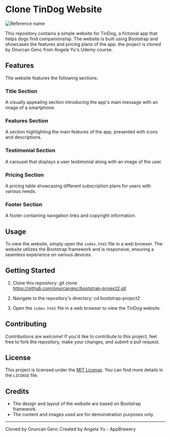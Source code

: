 # Clone TinDog Website
![Reference name](https://i.ibb.co/QM7pN8v/Screen-Shot-2023-08-07-at-20-57-43.png)


This repository contains a simple website for TinDog, a fictional app that helps dogs find companionship. The website is built using Bootstrap and showcases the features and pricing plans of the app. the project is cloned by Onurcan Genc from Angela Yu's Udemy course.

## Features

The website features the following sections:

### Title Section

A visually appealing section introducing the app's main message with an image of a smartphone.

### Features Section

A section highlighting the main features of the app, presented with icons and descriptions.

### Testimonial Section

A carousel that displays a user testimonial along with an image of the user.

### Pricing Section

A pricing table showcasing different subscription plans for users with various needs.

### Footer Section

A footer containing navigation links and copyright information.

## Usage

To view the website, simply open the `index.html` file in a web browser. The website utilizes the Bootstrap framework and is responsive, ensuring a seamless experience on various devices.

## Getting Started

1. Clone this repository:
   git clone https://github.com/onurcangnc/bootstrap-project2.git

2. Navigate to the repository's directory:
   cd bootstrap-project2

3. Open the `index.html` file in a web browser to view the TinDog website.

## Contributing

Contributions are welcome! If you'd like to contribute to this project, feel free to fork the repository, make your changes, and submit a pull request.

## License

This project is licensed under the [MIT License](LICENSE). You can find more details in the `LICENSE` file.

## Credits

- The design and layout of the website are based on Bootstrap framework.
- The content and images used are for demonstration purposes only.

---

Cloned by Onurcan Genc
Created by Angela Yu - AppBrewery
